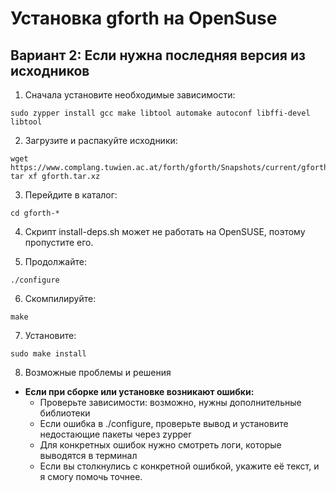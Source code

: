 # Установка gforth на OpenSuse

## Вариант 2: Если нужна последняя версия из исходников

1) Сначала установите необходимые зависимости:
```
sudo zypper install gcc make libtool automake autoconf libffi-devel libtool
```

2) Загрузите и распакуйте исходники:
```
wget https://www.complang.tuwien.ac.at/forth/gforth/Snapshots/current/gforth.tar.xz
tar xf gforth.tar.xz
```

3) Перейдите в каталог:
```
cd gforth-*
```

4) Скрипт install-deps.sh может не работать на OpenSUSE, поэтому пропустите его.

5) Продолжайте:

```
./configure
```

6) Скомпилируйте:
```
make
```

7) Установите:
```
sudo make install
```

8) Возможные проблемы и решения
* **Если при сборке или установке возникают ошибки:**
  * Проверьте зависимости: возможно, нужны дополнительные библиотеки
  * Если ошибка в ./configure, проверьте вывод и установите недостающие пакеты через zypper
  * Для конкретных ошибок нужно смотреть логи, которые выводятся в терминал
  * Если вы столкнулись с конкретной ошибкой, укажите её текст, и я смогу помочь точнее.